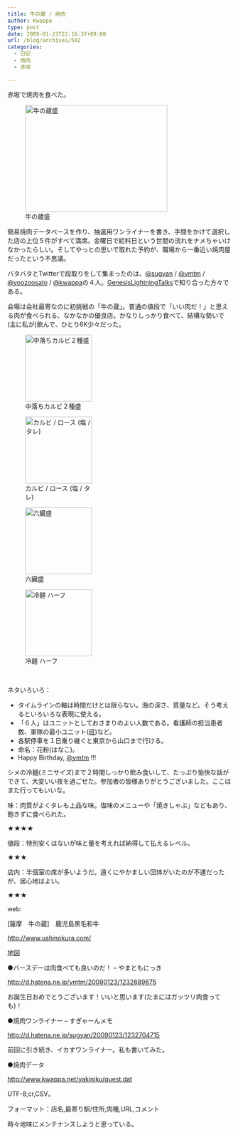 ```yaml
---
title: 牛の蔵 / 焼肉
author: Kwappa
type: post
date: 2009-01-23T22:16:37+09:00
url: /blog/archives/542
categories:
  - 日記
  - 焼肉
  - 赤坂

---
```

赤坂で焼肉を食べた。
  
<figure id="attachment_543" aria-describedby="caption-attachment-543" style="width: 320px" class="wp-caption aligncenter"><img src="/blog/images/2009/01/09-01-23_20-55.jpg" alt="牛の蔵盛" title="牛の蔵盛" width="320" height="240" class="size-medium wp-image-543" /><figcaption id="caption-attachment-543" class="wp-caption-text">牛の蔵盛</figcaption></figure>
  
簡易焼肉データベースを作り、抽選用ワンライナーを書き、手間をかけて選択した店の上位５件がすべて満席。金曜日で給料日という世間の流れをナメちゃいけなかったらしい。そしてやっとの思いで取れた予約が、職場から一番近い焼肉屋だったという不思議。
  
<!--more-->


  
バタバタとTwitterで段取りをして集まったのは、<a href="http://twitter.com/sugyan" target="_blank" rel="noopener noreferrer">@sugyan</a> / <a href="http://twitter.com/ymtm" target="_blank" rel="noopener noreferrer">@ymtm</a> / <a href="http://twitter.com/yoozoosato" target="_blank" rel="noopener noreferrer">@yoozoosato</a> / <a href="http://twitter.com/kwappa" target="_blank" rel="noopener noreferrer">@kwappa</a>の４人。<a href="http://wiki.somethingnew2.com/lt/" target="_blank" rel="noopener noreferrer">GenesisLightningTalks</a>で知り合った方々である。
  
会場は会社最寄なのに初挑戦の「牛の蔵」。普通の値段で「いい肉だ！」と思える肉が食べられる、なかなかの優良店。かなりしっかり食べて、結構な勢いで(主に私が)飲んで、ひとり6K少々だった。
  
<figure id="attachment_544" aria-describedby="caption-attachment-544" style="width: 150px" class="wp-caption alignleft"><img src="/blog/images/2009/01/09-01-23_20-56.jpg" alt="中落ちカルビ２種盛" title="中落ちカルビ２種盛" width="150" height="150" class="size-thumbnail wp-image-544" /><figcaption id="caption-attachment-544" class="wp-caption-text">中落ちカルビ２種盛</figcaption></figure><figure id="attachment_545" aria-describedby="caption-attachment-545" style="width: 150px" class="wp-caption alignleft"><img src="/blog/images/2009/01/09-01-23_21-37.jpg" alt="カルビ / ロース (塩 / タレ)" title="カルビ / ロース (塩 / タレ)" width="150" height="150" class="size-thumbnail wp-image-545" /><figcaption id="caption-attachment-545" class="wp-caption-text">カルビ / ロース (塩 / タレ)</figcaption></figure><figure id="attachment_546" aria-describedby="caption-attachment-546" style="width: 150px" class="wp-caption alignleft"><img src="/blog/images/2009/01/09-01-23_21-49.jpg" alt="六臓盛" title="六臓盛" width="150" height="150" class="size-thumbnail wp-image-546" /><figcaption id="caption-attachment-546" class="wp-caption-text">六臓盛</figcaption></figure><figure id="attachment_547" aria-describedby="caption-attachment-547" style="width: 150px" class="wp-caption alignleft"><img src="/blog/images/2009/01/09-01-23_22-16.jpg" alt="冷麺 ハーフ" title="冷麺 ハーフ" width="150" height="150" class="size-thumbnail wp-image-547" /><figcaption id="caption-attachment-547" class="wp-caption-text">冷麺 ハーフ</figcaption></figure><br style="clear:both;" />
  
ネタいろいろ：

  * タイムラインの軸は時間だけとは限らない。海の深さ、質量など。そう考えるといろいろな表現に使える。
  * 「６人」はユニットとしておさまりのよい人数である。看護師の担当患者数、軍隊の最小ユニット(<a href="http://ja.wikipedia.org/wiki/%E7%8F%AD" target="_blank" rel="noopener noreferrer">班</a>)など。
  * 各駅停車を１日乗り継ぐと東京から山口まで行ける。
  * 命名：花粉(はなこ)。
  * Happy Birthday, <a href="http://twitter.com/ymtm" target="_blank" rel="noopener noreferrer">@ymtm</a> !!!

シメの冷麺(ミニサイズ)まで２時間しっかり飲み食いして、たっぷり愉快な話ができて、大変いい夜を過ごせた。参加者の皆様ありがとうございました。ここはまた行ってもいいな。
  
味：肉質がよくタレも上品な味。塩味のメニューや「焼きしゃぶ」などもあり、飽きずに食べられた。
  
★★★★
  
値段：特別安くはないが味と量を考えれば納得して払えるレベル。
  
★★★
  
店内：半個室の席が多いようだ。遠くにやかましい団体がいたのが不運だったが、居心地はよい。
  
★★★
  
web:
  
[薩摩　牛の蔵]　鹿児島黒毛和牛
  
http://www.ushinokura.com/
  
<a href="http://maps.google.co.jp/maps?f=q&#038;source=s_q&#038;hl=ja&#038;geocode=&#038;q=%E8%B5%A4%E5%9D%82+%E7%89%9B%E3%81%AE%E8%94%B5&#038;sll=36.5626,136.362305&#038;sspn=53.505702,90.351563&#038;ie=UTF8&#038;z=17&#038;iwloc=A" target="_blank" rel="noopener noreferrer">地図</a>
  
●バースデーは肉食べても良いのだ！ &#8211; やまともにっき
  
http://d.hatena.ne.jp/ymtm/20090123/1232889675
  
お誕生日おめでとうございます！いいと思います(たまにはガッツリ肉食っても)！
  
●焼肉ワンライナー &#8211; すぎゃーんメモ
  
http://d.hatena.ne.jp/sugyan/20090123/1232704715
  
前回に引き続き、イカすワンライナー。私も書いてみた。
  
●焼肉データ
  
http://www.kwappa.net/yakiniku/quest.dat
  
UTF-8,cr,CSV。
  
フォーマット：店名,最寄り駅/住所,肉種,URL,コメント
  
時々地味にメンテナンスしようと思っている。

